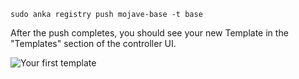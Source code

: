 ```shell
sudo anka registry push mojave-base -t base
```

After the push completes, you should see your new Template in the "Templates" section of the controller UI.

![Your first template](/images/getting-started/push-template.png)